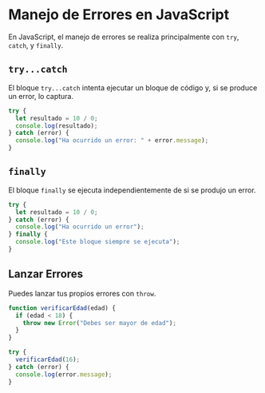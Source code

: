 # Manejo de Errores en JavaScript

En JavaScript, el manejo de errores se realiza principalmente con `try`, `catch`, y `finally`.

## `try...catch`

El bloque `try...catch` intenta ejecutar un bloque de código y, si se produce un error, lo captura.

```js
try {
  let resultado = 10 / 0;
  console.log(resultado);
} catch (error) {
  console.log("Ha ocurrido un error: " + error.message);
}
```

## `finally`

El bloque `finally` se ejecuta independientemente de si se produjo un error.

```js
try {
  let resultado = 10 / 0;
} catch (error) {
  console.log("Ha ocurrido un error");
} finally {
  console.log("Este bloque siempre se ejecuta");
}
```

## Lanzar Errores

Puedes lanzar tus propios errores con `throw`.

```js
function verificarEdad(edad) {
  if (edad < 18) {
    throw new Error("Debes ser mayor de edad");
  }
}

try {
  verificarEdad(16);
} catch (error) {
  console.log(error.message);
}
```
